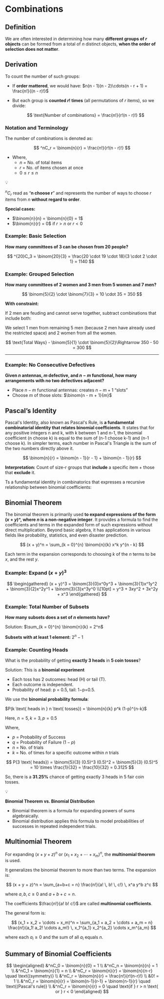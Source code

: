 # Combinations

## Definition

We are often interested in determining how many **different groups of $r$ objects** can be formed from a total of $n$ distinct objects, **when the order of selection does not matter**.

## Derivation

To count the number of such groups:

- If **order mattered**, we would have: $n(n - 1)(n - 2)\cdots(n - r + 1) = \frac{n!}{(n - r)!}$
- But each group is **counted $r!$ times** (all permutations of $r$ items), so we divide:
    
    $$
    \text{Number of combinations} = \frac{n!}{r!(n - r)!}
    $$
    

### Notation and Terminology

The number of combinations is denoted as:

$$
^nC_r = \binom{n}{r} = \frac{n!}{r!(n - r)!}
$$

- Where,
    - $n$ = No. of total items
    - $r$ = No. of items chosen at once
    - $0 \leq r \leq n$

<aside>
💡

$^nC_r$ read as “**n choose r**” and represents the number of ways to choose $r$ items from $n$ **without regard to order**.

</aside>

**Special cases:**

- $\binom{n}{n} = \binom{n}{0} = 1$
- $\binom{n}{r} = 0$ if $r > n$ or $r < 0$

### Example: Basic Selection

**How many committees of 3 can be chosen from 20 people?**

$$
^{20}C_3 = \binom{20}{3} = \frac{20 \cdot 19 \cdot 18}{3 \cdot 2 \cdot 1} = 1140
$$

### Example: Grouped Selection

**How many committees of 2 women and 3 men from 5 women and 7 men?**

$$
\binom{5}{2} \cdot \binom{7}{3} = 10 \cdot 35 = 350
$$

**With constraint:**

If 2 men are feuding and cannot serve together, subtract combinations that include both:

We select 1 men from remaining 5 men (because 2 men have already used the restricted space)  and 2 women from all the women.

$$
\text{Total Ways} - \binom{5}{1} \cdot \binom{5}{2}\Rightarrow 350 - 50 = 300
$$

---

### Example: No Consecutive Defectives

**Given $n$ antennas, $m$ defective, and $n - m$ functional, how many arrangements with no two defectives adjacent?**

- Place $n - m$ functional antennas: creates $n - m + 1$ “slots”
- Choose $m$ of those slots: $\binom{n - m + 1}{m}$

## Pascal’s Identity

Pascal's Identity, also known as Pascal's Rule, is **a fundamental combinatorial identity that relates binomial coefficients**. It states that for any positive integers n and k, with k between 1 and n-1, the binomial coefficient (n choose k) is equal to the sum of (n-1 choose k-1) and (n-1 choose k). In simpler terms, each number in Pascal's Triangle is the sum of the two numbers directly above it. 

$$
\binom{n}{r} = \binom{n - 1}{r - 1} + \binom{n - 1}{r}
$$

**Interpretation:** Count of size-r groups that **include** a specific item + those that **exclude** it.

Ts a fundamental identity in combinatorics that expresses a recursive relationship between binomial coefficients:

## Binomial Theorem

The binomial theorem is primarily used **to expand expressions of the form $(x + y)ⁿ$, where $n$ is a non-negative integer**. It provides a formula to find the coefficients and terms in the expanded form of such expressions without direct multiplication. Beyond basic algebra, it has applications in various fields like probability, statistics, and even disaster prediction. 

$$
(x + y)^n = \sum_{k = 0}^{n} \binom{n}{k} x^k y^{n - k}
$$

Each term in the expansion corresponds to choosing $k$ of the $n$ terms to be $x$, and the rest $y$.

### Example: Expand $(x + y)^3$

$$
\begin{gathered}
(x + y)^3 = \binom{3}{0}x^0y^3 + \binom{3}{1}x^1y^2 + \binom{3}{2}x^2y^1 + \binom{3}{3}x^3y^0  \\[10pt]
= y^3 + 3xy^2 + 3x^2y + x^3
\end{gathered}
$$

### Example: Total Number of Subsets

**How many subsets does a set of $n$ elements have?**

Solution: $\sum_{k = 0}^{n} \binom{n}{k} = 2^n$

**Subsets with at least 1 element:** $2^n - 1$

### Example: Counting Heads

What is the probability of getting **exactly 3 heads** in **5 coin tosses**?

Solution: This is a **binomial experiment**

- Each toss has 2 outcomes: head (H) or tail (T).
- Each outcome is independent.
- Probability of head: p = 0.5, tail: 1−p=0.5.

We use the **binomial probability formula**:

$P(k \text{ heads in } n \text{ tosses}) = \binom{n}{k} p^k (1-p)^{n-k}$

Here, $n = 5, k = 3, p = 0.5$

Where,

- $p$ = Probability of Success
- $q$ = Probability of Failure $(1-p)$
- $n$ = No. of trials
- $k$ = No. of times for a specific outcome within $n$ trials

$$
P(3 \text{ heads}) = \binom{5}{3} (0.5)^3 (0.5)^2 = \binom{5}{3} (0.5)^5 = 10 \times \frac{1}{32} = \frac{10}{32} = 0.3125
$$

So, there is a **31.25%** chance of getting exactly 3 heads in 5 fair coin tosses.

<aside>
💡

**Binomial Theorem vs. Binomial Distribution**

- Binomial theorem is a formula for expanding powers of sums algebraically.
- Binomial distribution applies this formula to model probabilities of successes in repeated independent trials.
</aside>

## Multinomial Theorem

For expanding $(x + y + z)^n$ or $(x_1 + x_2 + \cdots + x_m)^n$, the **multinomial theorem** is used.

It generalizes the binomial theorem to more than two terms. The expansion is:

$$
(x + y + z)^n = \sum_{a+b+c = n} \frac{n!}{a! \, b! \, c!} \, x^a y^b z^c
$$

where $a, b, c \geq 0$ and $a + b + c = n$.

The coefficients $\frac{n!}{a! b! c!}$ are called **multinomial coefficients**.

The general form is:

$$
(x_1 + x_2 + \cdots + x_m)^n = \sum_{a_1 + a_2 + \cdots + a_m = n} \frac{n!}{a_1! a_2! \cdots a_m!} \, x_1^{a_1} x_2^{a_2} \cdots x_m^{a_m}
$$

where each $a_i \geq 0$ and the sum of all $a_i$ equals $n$.

## Summary of Binomial Coefficients

$$
\begin{aligned}
&^nC_0 = \binom{n}{0} = 1 \\
&^nC_n = \binom{n}{n} = 1 \\
&^nC_1 = \binom{n}{1} = n \\
&^nC_r = \binom{n}{r} = \binom{n}{n-r} \quad \text{(symmetry)} \\
&^nC_r = \binom{n}{r} = \frac{n!}{r!(n-r)!} \\
&0! = 1 \\
&^nC_r = \binom{n}{r} = \binom{n-1}{r-1} + \binom{n-1}{r} \quad \text{(Pascal's rule)} \\
&^nC_r = \binom{n}{r} = 0 \quad \text{if } r > n \text{ or } r < 0
\end{aligned}
$$
